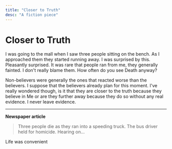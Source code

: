 ```yaml
---
title: "Closer to Truth"
desc: "A fiction piece"
---
```


# Closer to Truth

I was going to the mall when I saw three people sitting on the bench. As I approached them they started running away.
I was surprised by this. Pleasantly surprised. It was rare that people ran from me, they generally fainted. I don't really blame them. How often do you see Death anyway?

Non-believers were generally the ones that reacted worse than the believers. I suppose that the believers already plan for this moment. I've really wondered though, is it that they are closer to the truth because they believe in Me or are they further away because they do so without any real evidence. I never leave evidence.

---

**Newspaper article**

> Three people die as they ran into a speeding truck. The bus driver held for homicide. Hearing on...

Life was convenient
